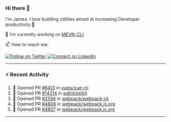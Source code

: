 ### Hi there 👋

I'm James. I love building utilities aimed at increasing Developer productivity :raised_hands: 

🔭 I’m currently working on [MEVN-CLI](https://github.com/madlabsinc/mevn-cli)

📫 How to reach me:

[![Follow on Twitter](https://img.shields.io/badge/--twitter?label=Twitter&logo=Twitter&style=social)](https://twitter.com/james_madhacks) [![Connect on LinkedIn](https://img.shields.io/badge/--linkedin?label=LinkedIn&logo=LinkedIn&style=social)](https://www.linkedin.com/in/jamesgeorge007)

---

### :zap: Recent Activity

<!--START_SECTION:activity-->
1. 💪 Opened PR [#6413](https://github.com/vuejs/vue-cli/pull/6413) in [vuejs/vue-cli](https://github.com/vuejs/vue-cli)
2. 💪 Opened PR [#14314](https://github.com/eslint/eslint/pull/14314) in [eslint/eslint](https://github.com/eslint/eslint)
3. 💪 Opened PR [#2594](https://github.com/webpack/webpack-cli/pull/2594) in [webpack/webpack-cli](https://github.com/webpack/webpack-cli)
4. 💪 Opened PR [#4808](https://github.com/webpack/webpack.js.org/pull/4808) in [webpack/webpack.js.org](https://github.com/webpack/webpack.js.org)
5. 💪 Opened PR [#4807](https://github.com/webpack/webpack.js.org/pull/4807) in [webpack/webpack.js.org](https://github.com/webpack/webpack.js.org)
<!--END_SECTION:activity-->

---

<!--
**jamesgeorge007/jamesgeorge007** is a ✨ _special_ ✨ repository because its `README.md` (this file) appears on your GitHub profile.

Here are some ideas to get you started:

- 🌱 I’m currently learning ...
- 👯 I’m looking to collaborate on ...
- 🤔 I’m looking for help with ...
- 💬 Ask me about ...
- 😄 Pronouns: ...
- ⚡ Fun fact: ...
-->
